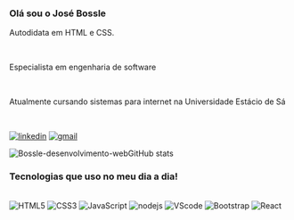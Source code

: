 ### Olá sou o José Bossle
<p>Autodidata em HTML  e CSS.</p><br/>
<p>Especialista em engenharia de software</p><br/>
<p>Atualmente cursando sistemas para internet na Universidade Estácio de Sá</p><br/>

[![linkedin](https://img.shields.io/badge/LinkedIn-0077B5?style=for-the-badge&logo=linkedin&logoColor=white)](www.linkedin.com/in/josé-bossle-9bb19a237)
[![gmail](https://img.shields.io/badge/Gmail-D14836?style=for-the-badge&logo=gmail&logoColor=white)](bossledesenvolvimentoweb@gmail.com)


![Bossle-desenvolvimento-webGitHub stats](https://github-readme-stats.vercel.app/api?username=Bossle-desenvolvimento-web&show_icons=true&theme=dracula)


### Tecnologias que uso no meu dia a dia!
<div style="display: inline_block"><br/>
<img  alt="HTML5" src="https://img.shields.io/badge/HTML5-E34F26?style=for-the-badge&logo=html5&logoColor=white">
<img alt="CSS3" src="https://img.shields.io/badge/CSS3-1572B6?style=for-the-badge&logo=css3&logoColor=white">
<img alt="JavaScript" src="https://img.shields.io/badge/JavaScript-323330?style=for-the-badge&logo=javascript&logoColor=F7DF1E">
<img alt="nodejs" src="https://img.shields.io/badge/Node.js-43853D?style=for-the-badge&logo=node.js&logoColor=white">
<img alt="VScode" src="https://img.shields.io/badge/Made%20for-VSCode-1f425f.svg">
<img alt="Bootstrap" src="https://img.shields.io/badge/Bootstrap-563D7C?style=for-the-badge&logo=bootstrap&logoColor=white">
<img alt="React" src="https://img.shields.io/badge/React-20232A?style=for-the-badge&logo=react&logoColor=61DAFB"> 

</div>
  </div>

